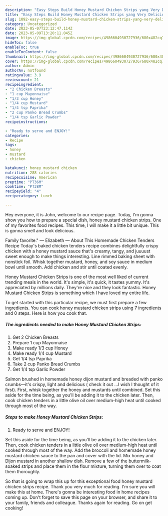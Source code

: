 ```yaml
---
description: "Easy Steps Build Honey Mustard Chicken Strips yang Very Delicious"
title: "Easy Steps Build Honey Mustard Chicken Strips yang Very Delicious"
slug: 1092-easy-steps-build-honey-mustard-chicken-strips-yang-very-delicious
category: Uncategorized
date: 2023-05-07T23:12:47.114Z
date: 2023-05-09T13:20:11.045Z
image: https://img-global.cpcdn.com/recipes/4986604930727936/680x482cq70/honey-mustard-chicken-strips-recipe-main-photo.jpg
hideToc: false
enableToc: true
enableTocContent: false
thumbnail: https://img-global.cpcdn.com/recipes/4986604930727936/680x482cq70/honey-mustard-chicken-strips-recipe-main-photo.jpg
cover: https://img-global.cpcdn.com/recipes/4986604930727936/680x482cq70/honey-mustard-chicken-strips-recipe-main-photo.jpg
author: Admin
authorAv: notfound
ratingvalue: 3.9
reviewcount: 21
recipeingredient:
- "2 Chicken Breasts"
- "1 cup Mayonnaise"
- "1/3 cup Honey"
- "1/4 cup Mustard"
- "1/4 tsp Paprika"
- "2 cup Panko Bread Crumbs"
- "1/4 tsp Garlic Powder"
recipeinstructions:

- "Ready to serve and ENJOY!"
categories:
- Recipe
tags:
- honey
- mustard
- chicken

katakunci: honey mustard chicken 
nutrition: 288 calories
recipecuisine: American
preptime: "PT36M"
cooktime: "PT38M"
recipeyield: "4"
recipecategory: Lunch

---
```



Hey everyone, it is John, welcome to our recipe page. Today, I'm gonna show you how to prepare a special dish, honey mustard chicken strips. One of my favorites food recipes. This time, I will make it a little bit unique. This is gonna smell and look delicious.

Family favorite.&#34; — Elizabeth — About This Homemade Chicken Tenders Recipe Today&#39;s baked chicken tenders recipe combines delightfully crispy chicken with a honey mustard sauce that&#39;s creamy, tangy, and juuuust sweet enough to make things interesting. Line rimmed baking sheet with nonstick foil. Whisk together mustard, honey, and soy sauce in medium bowl until smooth. Add chicken and stir until coated evenly.

Honey Mustard Chicken Strips is one of the most well liked of current trending meals in the world. It's simple, it's quick, it tastes yummy. It's appreciated by millions daily. They're nice and they look fantastic. Honey Mustard Chicken Strips is something which I have loved my entire life.


To get started with this particular recipe, we must first prepare a few ingredients. You can cook honey mustard chicken strips using 7 ingredients and 0 steps. Here is how you cook that.

<!--inarticleads1-->

##### The ingredients needed to make Honey Mustard Chicken Strips:

1. Get 2 Chicken Breasts
1. Prepare 1 cup Mayonnaise
1. Make ready 1/3 cup Honey
1. Make ready 1/4 cup Mustard
1. Get 1/4 tsp Paprika
1. Take 2 cup Panko Bread Crumbs
1. Get 1/4 tsp Garlic Powder


Salmon brushed in homemade honey dijon mustard and breaded with panko crumbs—it&#39;s crispy, light and delicious ( check it out …I wish I thought of it first). First, whisk together the honey and mustards until combined. Set this aside for the time being, as you&#39;ll be adding it to the chicken later. Then, cook chicken tenders in a little olive oil over medium-high heat until cooked through most of the way. 

<!--inarticleads2-->

##### Steps to make Honey Mustard Chicken Strips:


1. Ready to serve and ENJOY!

Set this aside for the time being, as you&#39;ll be adding it to the chicken later. Then, cook chicken tenders in a little olive oil over medium-high heat until cooked through most of the way. Add the broccoli and homemade honey mustard chicken sauce to the pan and cover with the lid. Mix honey and Dijon mustard in another shallow dish. Remove a few of the buttermilk-soaked strips and place them in the flour mixture, turning them over to coat them thoroughly. 

So that is going to wrap this up for this exceptional food honey mustard chicken strips recipe. Thank you very much for reading. I'm sure you will make this at home. There's gonna be interesting food in home recipes coming up. Don't forget to save this page on your browser, and share it to your family, friends and colleague. Thanks again for reading. Go on get cooking!
